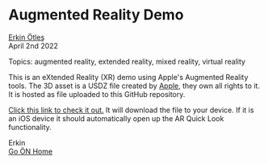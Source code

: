 # Augmented Reality Demo
[Erkin Ötleş](https://eotles.github.io) <br />
April 2nd 2022

Topics: augmented reality, extended reality, mixed reality, virtual reality<br />

This is an eXtended Reality (XR) demo using Apple's Augmented Reality tools. The 3D asset is a USDZ file created by [Apple](https://developer.apple.com/augmented-reality/quick-look/), they own all rights to it. It is hosted as file uploaded to this GitHub repository.

[Click this link to check it out.](https://github.com/eotles/blog/blob/gh-pages/posts/20220402_AR_example/toy_biplane.usdz?raw=true) It will download the file to your device. If it is an iOS device it should automatically open up the AR Quick Look functionality.


Erkin  <br />
[Go ÖN Home](../../index.md) <br /><br />
